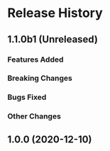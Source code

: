 # Release History

## 1.1.0b1 (Unreleased)

### Features Added

### Breaking Changes

### Bugs Fixed

### Other Changes

## 1.0.0 (2020-12-10)